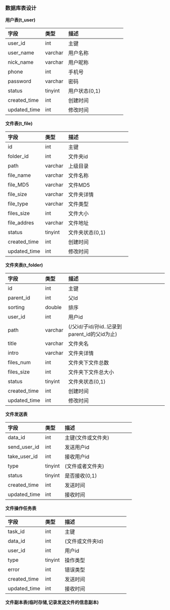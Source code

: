 ### 数据库表设计

**用户表\(t\_user\)**

| 字段 | 类型 | 描述 | | | | |
| :--- | :--- | :--- | :--- | :--- | :--- | :--- |
| user\_id | int | 主键 | | | | |
| user\_name | varchar | 用户名称 | | | | |
| nick\_name | varchar | 用户昵称 | | | | |
| phone | int | 手机号 | | | | |
| password | varchar | 密码 | | | | |
| status | tinyint | 用户状态\(0,1\) | | | | |
| created\_time | int | 创建时间 | | | | |
| updated\_time | int | 修改时间 | | | | |

**文件表\(t\_file\)**

| 字段 | 类型 | 描述 | | | | |
| :--- | :--- | :--- | :--- | :--- | :--- | :--- |
| id | int | 主键 | | | | |
| folder\_id | int | 文件夹id | | | | |
| path | varchar | 上级目录 | | | | |
| file\_name | varchar | 文件名称 | | | | |
| file\_MD5 | varchar | 文件MD5 | | | | |
| file\_size | varchar | 文件夹详情 | | | | |
| file\_type | varchar | 文件类型 | | | | |
| files\_size | int | 文件大小 | | | | |
| file\_addres | varchar | 文件地址 | | | | |
| status | tinyint | 文件夹状态\(0,1\) | | | | |
| created\_time | int | 创建时间 | | | | |
| updated\_time | int | 修改时间 | | | | |

**文件夹表\(t\_folder\)**

| 字段 | 类型 | 描述 | | | | |
| :--- | :--- | :--- | :--- | :--- | :--- | :--- |
| id | int | 主键 | | | | |
| parent\_id | int | 父Id | | | | |
| sorting | double | 排序 | | | | |
| user\_id | int | 用户id | | | | |
| path | varchar | (/父id/子id/孙id..记录到parent_id的父id为止) | | | | |
| title | varchar | 文件夹名 | | | | |
| intro | varchar | 文件夹详情 | | | | |
| files\_num | int | 文件夹下文件总数 | | | | |
| files\_size | int | 文件夹下文件总大小 | | | | |
| status | tinyint | 文件夹状态\(0,1\) | | | | |
| created\_time | int | 创建时间 | | | | |
| updated\_time | int | 修改时间 | | | | |


**文件发送表**

| 字段 | 类型 | 描述 | | | | |
| :--- | :--- | :--- | :--- | :--- | :--- | :--- |
| data\_id | int | 主键\(文件或文件夹\) | | | | |
| send_user\_id | int | 发送用户id | | | | |
| take_user\_id | int | 接收用户id | | | | |
| type | tinyint | \(文件或者文件夹\) | | | | |
| status | tinyint | 是否接收\(0,1\) | | | | |
| created\_time | int | 发送时间 | | | | |
| updated\_time | int | 接收时间 | | | | |

**文件操作任务表**

| 字段 | 类型 | 描述 | | | | |
| :--- | :--- | :--- | :--- | :--- | :--- | :--- |
| task\_id | int | 主键 | | | | |
| data\_id | int | \(文件或文件夹Id\) | | | | |
| user\_id | int | 用户id | | | | |
| type | tinyint | 操作类型 | | | | |
| error | int | 错误类型 | | | | |
| created\_time | int | 发送时间 | | | | |
| updated\_time | int | 接收时间 | | | | |


**文件副本表\(临时存储,记录发送文件的信息副本\)**